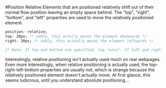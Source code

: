 #Position Relative
Elements that are positioned relatively shift out of their normal flow position leaving an empty space behind. The "top", "right", "bottom", and "left" properties are used to move the relatively positioned element.

```css
position: relative;
top: 20px; /* oddly, this actully moves the element downwards */
right: 20px; /* oddly, this actually moves the element leftwards */

/* Note: If top and bottom are specified, top "wins". If left and right are specified, left "wins" */
```

Interestingly, relative positioning isn't actually used much on real webpages. Even more interestingly, when relative positioning is actually used, the top-right-left-bottom properties are usually not, which is strange because the relatively positioned element doesn't actually move. At first glance, this seems ludicrous, until you understand absolute positioning...
